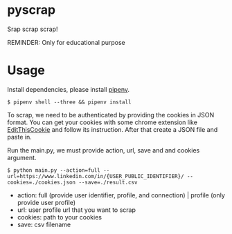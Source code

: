 # pyscrap
Srap scrap scrap!

REMINDER: Only for educational purpose

# Usage
Install dependencies, please install [pipenv](https://pypi.org/project/pipenv/).
```$bash
$ pipenv shell --three && pipenv install
```
To scrap, we need to be authenticated by providing the cookies in JSON format.
You can get your cookies with some chrome extension like [EditThisCookie](https://chrome.google.com/webstore/detail/editthiscookie/fngmhnnpilhplaeedifhccceomclgfbg?hl=id)
and follow its instruction. After that create a JSON file and paste in.

Run the main.py, we must provide action, url, save and and cookies argument.
```$xslt
$ python main.py --action=full --url=https://www.linkedin.com/in/{USER_PUBLIC_IDENTIFIER}/ --cookies=./cookies.json --save=./result.csv
```
* action: full (provide user identifier, profile, and connection) | profile (only provide user profile)
* url: user profile url that you want to scrap
* cookies: path to your cookies
* save: csv filename
